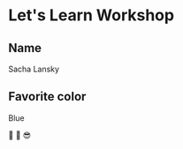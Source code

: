 # Let's Learn Workshop 

## Name

Sacha Lansky


## Favorite color

Blue

:tada: 
:rocket:
:sunglasses:
